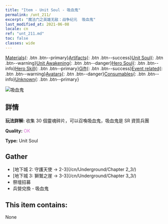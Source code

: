 ```yaml
---
title: "Item - Unit Soul - 吸血鬼"
permalink: /unt_211/
excerpt: "魔法门之英雄无敌：战争纪元  吸血鬼"
last_modified_at: 2021-06-08
locale: cn
ref: "unt_211.md"
toc: false
classes: wide
---
```

 [Materials](/ItemsCN/){: .btn .btn--primary}[Artifacts](/ItemsCN/Artifacts/){: .btn .btn--success}[Unit Soul](/ItemsCN/UnitSoul/){: .btn .btn--warning}[Unit Awakening](/ItemsCN/UnitAwakening/){: .btn .btn--danger}[Hero Soul](/ItemsCN/HeroSoul/){: .btn .btn--info}[Hero Skill](/ItemsCN/HeroSkill/){: .btn .btn--primary}[Gift](/ItemsCN/Gift/){: .btn .btn--success}[Event related](/ItemsCN/Events/){: .btn .btn--warning}[Avatars](/ItemsCN/Avatars/){: .btn .btn--danger}[Consumables](/ItemsCN/Consumables/){: .btn .btn--info}[Unknown](/ItemsCN/Unknown/){: .btn .btn--primary}

 ![吸血鬼](/images/u/ti_xixuegui.jpg)

## 詳情
 **玩法詳解:** 收集 30 個靈魂碎片，可以召喚吸血鬼，吸血鬼是 SR 資質兵團

 **Quality:** <span style="color: #DA70D6">OK</span>

 **Type:** Unit Soul

## Gather

*    [地下城 2: 守護天使 -> 2-3](/cn/Underground/Chapter 2_3/) 
*    [地下城 3: 獅鷲之崖 -> 3-3](/cn/Underground/Chapter 3_3/) 
*    祭壇招募 
*    兵營兌換 - 吸血鬼 

## This item contains:

  None

